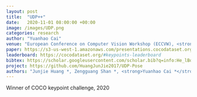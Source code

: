 ```yaml
---
layout: post
title:  "UDP++"
date:   2020-11-01 08:00:00 +00:00
image: /images/UDP.png
categories: research
author: "Yuanhao Cai"
venue: "European Conference on Computer Vision Workshop (ECCVW), <strong>Oral</strong>"
paper: https://s3-us-west-1.amazonaws.com/presentations.cocodataset.org/ECCV20/keypoints/UDP.pdf
leaderboard: https://cocodataset.org/#keypoints-leaderboard
bibtex: https://scholar.googleusercontent.com/scholar.bib?q=info:He_lBdMBpIIJ:scholar.google.com/&output=citation&scisdr=CgXzW2SUEOuigV046Vk:AAGBfm0AAAAAYdk-8VkLXqolxq2tmQX5aUJVcge3aUsw&scisig=AAGBfm0AAAAAYdk-8chc7Ej2HvhteSJ3ElqkHhrPAuar&scisf=4&ct=citation&cd=-1&hl=zh-CN
project: https://github.com/HuangJunJie2017/UDP-Pose
authors: "Junjie Huang *, Zengguang Shan *, <strong>Yuanhao Cai *</strong>,  Feng Guo, Zhengxion Luo, Yun Ye, Xinze Chen, Zheng Zhu, Guan Huang, Jiwen Lu, and Dalong Du"
---
```

Winner of COCO keypoint challenge, 2020